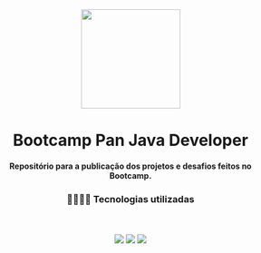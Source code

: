 <div align="center">
<img src="https://hermes.digitalinnovation.one/tracks/608ecefd-1d10-42ea-9f58-3e7a4548ab3e.png" width="175px"> 
</div>
<h1 align="center">Bootcamp Pan Java Developer</h1>
<h4 align="center">Repositório para a publicação dos projetos e desafios feitos no Bootcamp.</h4>

<h3 align="center">
👨🏻‍💻🚀 Tecnologias utilizadas 

<p>&nbsp;</p>
<img src="https://img.shields.io/badge/git-%23F05033.svg?style=for-the-badge&logo=git&logoColor=white"/>
<img src="https://img.shields.io/badge/java-%23ED8B00.svg?style=for-the-badge&logo=java&logoColor=white">
<img src="https://img.shields.io/badge/spring-%236DB33F.svg?style=for-the-badge&logo=spring&logoColor=white"/>
</h3>
